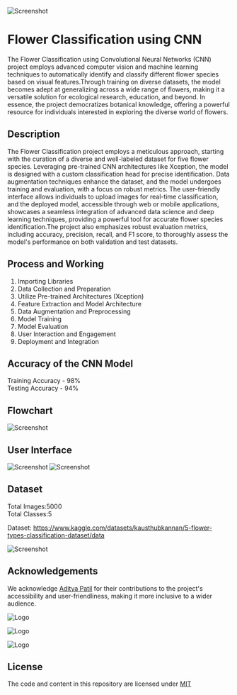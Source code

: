 ![Screenshot](https://i.imgur.com/32iIUQQ.jpg)

# Flower Classification using CNN

The Flower Classification using Convolutional Neural Networks (CNN) project employs advanced computer vision and machine learning techniques to automatically identify and classify different flower species based on visual features.Through training on diverse datasets, the model becomes adept at generalizing across a wide range of flowers, making it a versatile solution for ecological research, education, and beyond. In essence, the project democratizes botanical knowledge, offering a powerful resource for individuals interested in exploring the diverse world of flowers.


## Description
The Flower Classification project employs a meticulous approach, starting with the curation of a diverse and well-labeled dataset for five flower species. Leveraging pre-trained CNN architectures like Xception, the model is designed with a custom classification head for precise identification. Data augmentation techniques enhance the dataset, and the model undergoes training and evaluation, with a focus on robust metrics. The user-friendly interface allows individuals to upload images for real-time classification, and the deployed model, accessible through web or mobile applications, showcases a seamless integration of advanced data science and deep learning techniques, providing a powerful tool for accurate flower species identification.The project also emphasizes robust evaluation metrics, including accuracy, precision, recall, and F1 score, to thoroughly assess the model's performance on both validation and test datasets.


## Process and Working
1) Importing Libraries
2) Data Collection and Preparation
3) Utilize Pre-trained Architectures (Xception)
4) Feature Extraction and Model Architecture
5) Data Augmentation and Preprocessing
6) Model Training
7) Model Evaluation
8) User Interaction and Engagement
9) Deployment and Integration

## Accuracy of the CNN Model
Training Accuracy - 98%   
Testing Accuracy - 94%

## Flowchart
![Screenshot](https://i.imgur.com/1fNJEac.png)

## User Interface
![Screenshot](https://i.imgur.com/toSWmWF.png)
![Screenshot](https://i.imgur.com/Hp9LNtB.png)

## Dataset
Total Images:5000    
Total Classes:5

Dataset: https://www.kaggle.com/datasets/kausthubkannan/5-flower-types-classification-dataset/data

![Screenshot](https://i.imgur.com/lbpT9mz.png)
## Acknowledgements
We acknowledge [Aditya Patil](https://github.com/Adityathere) for their contributions to the project's accessibility and user-friendliness, making it more inclusive to a wider audience.


![Logo](https://www.gradio.app/_app/immutable/assets/gradio.8a5e8876.svg)

![Logo](https://jupyter.org/assets/logos/rectanglelogo-greytext-orangebody-greymoons.svg)

![Logo](https://www.kaggle.com/static/images/site-logo.svg)

## License
The code and content in this repository are licensed under [MIT](https://choosealicense.com/licenses/mit/)


